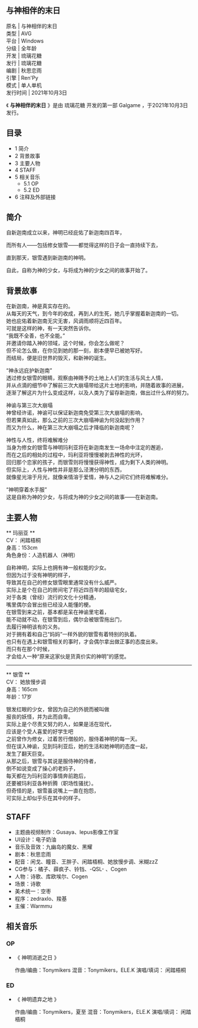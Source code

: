 与神相伴的末日  
---  
原名  |  与神相伴的末日   
类型  |  AVG   
平台  |  Windows   
分级  |  全年龄   
开发  |  琉璃花糖   
发行  |  琉璃花糖   
编剧  |  秋思恋雨   
引擎  |  Ren'Py   
模式  |  单人单机   
发行时间  |  2021年10月3日   
  
《 **与神相伴的末日** 》是由  琉璃花糖  开发的第一部  Galgame  ，于2021年10月3日发行。

##  目录

  * 1  简介 
  * 2  背景故事 
  * 3  主要人物 
  * 4  STAFF 
  * 5  相关音乐 
    * 5.1  OP 
    * 5.2  ED 
  * 6  注释及外部链接 

##  简介

自新迦南成立以来，神明已经庇佑了新迦南四百年，

而所有人——包括修女银雪——都觉得这样的日子会一直持续下去，

直到那天，银雪遇到新迦南的神明。

自此，自称为神的少女，与将成为神的少女之间的故事开始了。

  

##  背景故事

在新迦南，神是真实存在的。  
从每天的天气，到今年的收成，再到人的生死，她几乎掌握着新迦南的一切。  
她也庇佑着新迦南无灾无害，风调雨顺将近四百年。  
可就是这样的神，有一天突然告诉你。  
“我既不全善，也不全能。”  
并邀请你踏入神的领域，这个时候，你会怎么做呢？  
但不论怎么做，在你见到她的那一刻，剧本便早已被她写好。  
而结局，便是旧世界的毁灭，和新神的诞生。  
  
“神永远庇护新迦南”  
透过修女银雪的眼睛，观察由神赐予的土地上人们的生活与风土人情，  
并从点滴的细节中了解前三次大崩塌带给这片土地的影响，并随着故事的进展，  
逐渐了解这片为什么变成这样，以及人类为了留存新迦南，做出过什么样的努力。  
  
神谕与第三次大崩塌  
神曾经许诺，神谕可以保证新迦南免受第三次大崩塌的影响，  
但若果真如此，那么之前的三次大崩塌神谕为何没起到作用？  
而又为什么，神在第三次大崩塌之后才降临的新迦南呢？  
  
神性与人性，终将难解难分  
当身为修女的银雪与神明玛利亚将在新迦南发生一场命中注定的邂逅，  
而在之后的相处的过程中，玛利亚将慢慢被剥去神性的光环，  
回归那个恋家的孩子，而银雪则将慢慢获得神性，成为剩下人类的神明。  
但实际上，人性与神性并非是那么泾渭分明的东西，  
就像星光溶于月光，就像亲情溶于爱情，神与人之间它们终将难解难分。  
  
“神明穿着水手服”  
这是自称为神的少女，与将成为神的少女之间的故事——在新迦南。

##  主要人物

** 玛丽亚  **  
CV：  闲踏梧桐  
身高：153cm  
角色身份：人造机器人（神明）  

自称神明，实际上也拥有神一般权能的少女。  
但因为过于没有神明的样子，  
导致其在自己的修女银雪眼里通常没有什么威严。  
实际上是个在自己的房间宅了将近四百年的超级宅女，  
对于各类（曾经）流行的文化十分精通，  
嘴里偶尔会冒出些已经没人能懂的梗。  
在银雪到来之前，基本都是呆在神谕里宅着，  
能不动就不动，在银雪到后，偶尔会被银雪拖出门，  
去履行神明该有的义务。  
对于拥有着和自己“妈妈”一样外貌的银雪有着特别的执着。  
也只有在遇上和银雪相关的事时，才会偶尔拿出做正事的态度出来。  
而只有在那个时候，  
才会给人一种“原来这家伙是货真价实的神明”的感觉。

* * *

** 银雪  **  
CV：  她放慢步调  
身高：165cm  
年龄：17岁  

银发红眼的少女，曾因为自己的外貌而被叫做  
报丧的妖怪，并为此而自卑。  
实际上是个尽责又努力的人，如果是活在现代，  
应该是个受人喜爱的好学生吧  
之前曾作为修女，过着苦行僧般的，服侍着神明的每一天。  
但在误入神谕，见到玛利亚后，她的生活和她神明的态度一起，  
发生了翻天巨变。  
从那之后，银雪与其说是服侍神的侍者，  
倒不如说变成了操心的老妈子，  
每天都在为玛利亚的事情奔前跑后，  
还要被玛利亚各种折腾（职场性骚扰）。  
但奇怪的是，银雪虽说嘴上一直在抱怨，  
可实际上却似乎乐在其中的样子。

##  STAFF

  * 主题曲视频制作：Gusaya、lepus影像工作室 
  * UI设计：电子奶油 
  * 音乐及音效：九幽岛的魔女、黑耀 
  * 剧本：秋思恋雨 
  * 配音：闲戈、瞳音、王胖子、闲踏梧桐、她放慢步调、米糊zzZ 
  * CG参与：橘子、薛疯子、铃铛、-QSL- 、Cogen 
  * 人物：诗歌、库欧埃尔、Cogen 
  * 场景：诗歌 
  * 美术统一：空枣 
  * 程序：zedraxlo、羧基 
  * 主催：Warmmu 

##  相关音乐

###  OP

  * 《  神明消逝之日  》 

     作曲/编曲：Tonymikers 
     混音：Tonymikers，ELE.K 
     演唱/填词：  闲踏梧桐 

###  ED

  * 《  神明遗弃之地  》 

     作曲/编曲：Tonymikers，夏至 
     混音：Tonymikers，ELE.K 
     演唱/填词：  闲踏梧桐 

  
